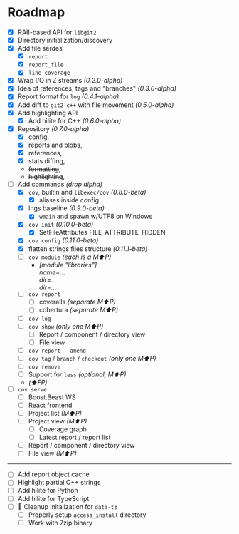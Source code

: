 # Roadmap

- [x] RAII-based API for `libgit2`
- [x] Directory initialization/discovery
- [x] Add file serdes
  - [x] `report`
  - [x] `report_file`
  - [x] `line_coverage`
- [x] Wrap I/O in Z streams _(0.2.0-alpha)_
- [x] Idea of references, tags and "branches" _(0.3.0-alpha)_
- [x] Report format for `log` _(0.4.1-alpha)_
- [x] Add diff to `git2-c++` with file movement _(0.5.0-alpha)_
- [x] Add highlighting API
  - [x] Add hilite for C++ _(0.6.0-alpha)_
- [x] Repository _(0.7.0-alpha)_
  - [x] config,
  - [x] reports and blobs,
  - [x] references,
  - [x] stats diffing,
  - ~~formatting~~,
  - ~~highlighting~~,
- [ ] Add commands _(drop alpha)_
  - [x] `cov`, builtin and `libexec/cov` _(0.8.0-beta)_
    - [x] aliases inside config
  - [x] lngs baseline _(0.9.0-beta)_
    - [x] `wmain` and spawn w/UTF8 on Windows
  - [x] `cov init` _(0.10.0-beta)_
    - [x] SetFileAttributes FILE_ATTRIBUTE_HIDDEN
  - [x] `cov config` _(0.11.0-beta)_
  - [x] flatten strings files structure _(0.11.1-beta)_
  - [ ] `cov module` _(each is a M⬆️P)_
    - _[module "libraries"]_\
    _name=..._\
    _dir=..._\
    _dir=..._
  - [ ] `cov report`
    - [ ] coveralls _(separate M⬆️P)_
    - [ ] cobertura _(separate M⬆️P)_
  - [ ] `cov log`
  - [ ] `cov show` _(only one M⬆️P)_
    - [ ] Report / component / directory view
    - [ ] File view
  - [ ] `cov report --amend`
  - [ ] `cov tag` / `branch` / `checkout` _(only one M⬆️P)_
  - [ ] `cov remove`
  - [ ] Support for `less` _(optional, M⬆️P)_
  - _(⬆️FP)_
- [ ] `cov serve`
  - [ ] Boost.Beast WS
  - [ ] React frontend
  - [ ] Project list _(M⬆️P)_
  - [ ] Project view _(M⬆️P)_
    - [ ] Coverage graph
    - [ ] Latest report / report list
  - [ ] Report / component / directory view
  - [ ] File view _(M⬆️P)_
---
- [ ] Add report object cache
- [ ] Highlight partial C++ strings
- [ ] Add hilite for Python
- [ ] Add hilite for TypeScript
- [ ] 💸 Cleanup initalization for `data-tz`
  - [ ] Properly setup `access_install` directory
  - [ ] Work with 7zip binary
